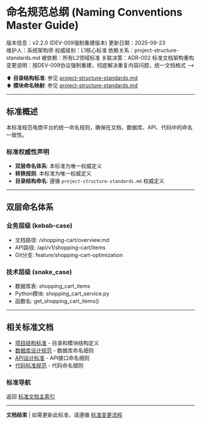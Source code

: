 <!--version info: v2.0.0, created: 2025-09-23, level: L1, dependencies: project-structure-standards.md-->

# 命名规范总纲 (Naming Conventions Master Guide)
版本信息：v2.2.0 (DEV-009强制重建版本)
更新日期：2025-09-23  
维护人：系统架构师
权威级别：L1核心标准
依赖关系：project-structure-standards.md
被依赖：所有L2领域标准
关联决策：ADR-002 标准文档架构重构
变更说明：按DEV-009协议强制重建，彻底解决重复内容问题，统一文档格式
-->

⬆️ **目录结构标准**: 参见 [project-structure-standards.md](project-structure-standards.md)  
⬆️ **模块命名映射**: 参见 [project-structure-standards.md](project-structure-standards.md#业务模块标准结构)

---

## 标准概述

本标准规范电商平台的统一命名规则，确保在文档、数据库、API、代码中的命名一致性。

### 标准权威性声明
- **双层命名体系**: 本标准为唯一权威定义
- **转换规则**: 本标准为唯一权威定义
- **目录结构命名**: 遵循 `project-structure-standards.md` 权威定义

---

## 双层命名体系

### 业务层级 (kebab-case)
- 文档路径: /shopping-cart/overview.md
- API路径: /api/v1/shopping-cart/items  
- Git分支: feature/shopping-cart-optimization

### 技术层级 (snake_case)
- 数据库表: shopping_cart_items
- Python模块: shopping_cart_service.py
- 函数名: get_shopping_cart_items()

---

## 相关标准文档
- [项目结构标准](project-structure-standards.md) - 目录和模块结构定义
- [数据库设计规范](database-standards.md) - 数据库命名细则
- [API设计标准](api-standards.md) - API接口命名细则
- [代码标准规范](code-standards.md) - 代码命名细则

### 标准导航
返回 [标准文档主索引](standards-master-index.md)

---
**文档结束** | 如需更新此标准，请遵循 [标准变更流程](workflow-standards.md#标准变更管理)